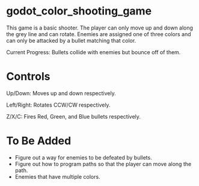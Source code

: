 # godot_color_shooting_game

This game is a basic shooter. The player can only move up and down along the grey line and can rotate.
Enemies are assigned one of three colors and can only be attacked by a bullet matching that color.

Current Progress: Bullets collide with enemies but bounce off of them.

# Controls

Up/Down: Moves up and down respectively.

Left/Right: Rotates CCW/CW respectively.

Z/X/C: Fires Red, Green, and Blue bullets respectively.

# To Be Added

- Figure out a way for enemies to be defeated by bullets.
- Figure out how to program paths so that the player can move along the path.
- Enemies that have multiple colors.
